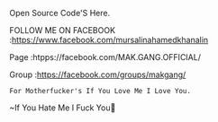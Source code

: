 Open Source Code'S Here.

FOLLOW ME ON FACEBOOK :https://www.facebook.com/mursalinahamedkhanalin

Page :htpps://facebook.com/MAK.GANG.OFFICIAL/

Group :https://facebook.com/groups/makgang/

	For Motherfucker's If You Love Me I Love You.

~If You Hate Me I Fuck You🫣
